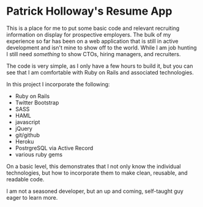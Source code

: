 # Patrick Holloway's Resume App

This is a place for me to put some basic code and relevant recruiting information on display for prospective employers. The bulk of my experience so far has been on a web application that is still in active development and isn't mine to show off to the world. While I am job hunting I still need *something* to show CTOs, hiring managers, and recruiters.

The code is very simple, as I only have a few hours to build it, but you can see that I am comfortable with Ruby on Rails and associated technologies.

In this project I incorporate the following:

-	Ruby on Rails
-	Twitter Bootstrap
-	SASS
-	HAML
-	javascript
-	jQuery
-	git/github
-	Heroku
- PostrgreSQL via Active Record
- various ruby gems

On a basic level, this demonstrates that I not only know the individual technologies, but how to incorporate them to make clean, reusable, and readable code.

I am not a seasoned developer, but an up and coming, self-taught guy eager to learn more.